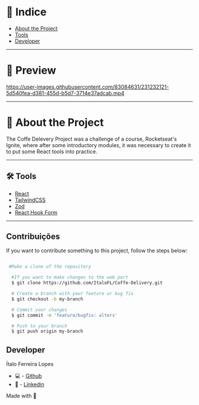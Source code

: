 # 🔎 Indice

- [About the Project](#-about-the-project)
- [Tools](#-tools)
- [Developer](#-developer)

---

# 🎉 Preview

https://user-images.githubusercontent.com/83084631/231232121-5d540fea-d381-455d-b5d7-3714e37adcab.mp4

---

# 📜 About the Project

The Coffe Delevery Project was a challenge of a course, Rocketseat's Ignite, where after some introductory modules, it was necessary to create it to put some React tools into practice.

---

## 🛠 Tools

- [React]()
- [TailwindCSS]()
- [Zod]()
- [React Hook Form]()

---

## Contribuições

If you want to contribute something to this project, follow the steps below:

```bash

 #Make a clone of the repository

  #If you want to make changes to the web part
  $ git clone https://github.com/ItaloFL/Coffe-Delivery.git

  # Create a branch with your feature or bug fix
  $ git checkout -b my-branch

  # Commit your changes
  $ git commit -m 'feature/bugfix: alters'

  # Push to your branch
  $ git push origin my-branch

```

## Developer

Ítalo Ferreira Lopes

- 💻 - [Github](https://github.com/ItaloFL)
- 📒 - [Linkedin](https://www.linkedin.com/in/italo-ferreira-dev/)

Made with 💜
